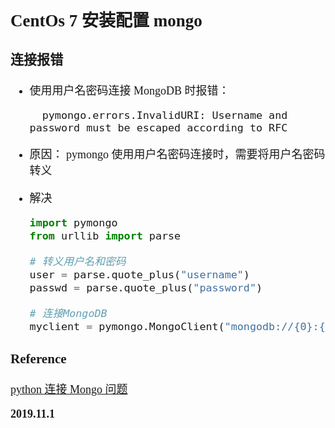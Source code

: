 <font size=4 face='楷体'>

## CentOs 7 安装配置 mongo

### 连接报错

- 使用用户名密码连接 MongoDB 时报错：

        pymongo.errors.InvalidURI: Username and password must be escaped according to RFC

- 原因：
  pymongo 使用用户名密码连接时，需要将用户名密码转义

- 解决

  ```python
  import pymongo
  from urllib import parse

  # 转义用户名和密码
  user = parse.quote_plus("username")
  passwd = parse.quote_plus("password")

  # 连接MongoDB
  myclient = pymongo.MongoClient("mongodb://{0}:{1}@url:port/mapdb".format(user,passwd))
  ```

### Reference

[python 连接 Mongo 问题](https://www.jianshu.com/p/07c06caf5878)

**2019.11.1**
